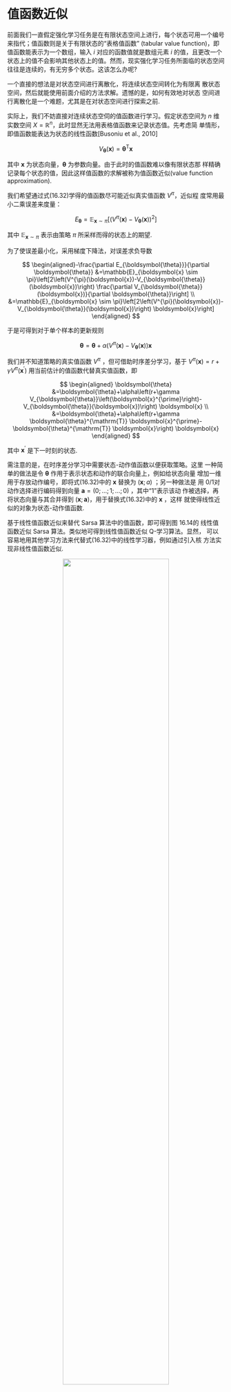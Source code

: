 


# 值函数近似




前面我们一直假定强化学习任务是在有限状态空间上进行，每个状态可用一个编号来指代；值函数则是关于有限状态的“表格值函数” (tabular value function)，即值函数能表示为一个数组，输入 $i$ 对应的函数值就是数组元素 $i$ 的值，且更改一个状态上的值不会影响其他状态上的值。然而，现实强化学习任务所面临的状态空间往往是连续的，有无穷多个状态。这该怎么办呢?

一个直接的想法是对状态空间进行离散化，将连续状态空间转化为有限离 散状态空间，然后就能使用前面介绍的方法求解。遗憾的是，如何有效地对状态 空间进行离散化是一个难题，尤其是在对状态空间进行探索之前.

实际上，我们不妨直接对连续状态空伺的值函数进行学习。假定状态空间为 $n$ 维实数空间 $X=\mathbb{R}^{n}$，此时显然无法用表格值函数来记录状态值。先考虑简 单情形，即值函数能表达为状态的线性函数[Busoniu et al., 2010]

$$
V_{\boldsymbol{\theta}}(\boldsymbol{x})=\boldsymbol{\theta}^{\mathrm{T}} \boldsymbol{x}
$$

其中 $\boldsymbol{x}$ 为状态向量，$\boldsymbol{\theta}$ 为参数向量。由于此时的值函数难以像有限状态那 样精确记录每个状态的值，因此这样值函数的求解被称为值函数近似(value function approximation).

我们希望通过式(16.32)学得的值函数尽可能近似真实值函数 $V^{\pi}$，近似程 度常用最小二乘误差来度量：

$$
E_{\boldsymbol{\theta}}=\mathbb{E}_{\boldsymbol{x} \sim \pi}\left[\left(V^{\pi}(\boldsymbol{x})-V_{\boldsymbol{\theta}}(\boldsymbol{x})\right)^{2}\right]
$$

其中 $\mathbb{E}_{\boldsymbol{x} \sim \pi}$ 表示由策略 $\pi$ 所采样而得的状态上的期望.

为了使误差最小化，采用梯度下降法，对误差求负导数

$$
\begin{aligned}-\frac{\partial E_{\boldsymbol{\theta}}}{\partial \boldsymbol{\theta}} &=\mathbb{E}_{\boldsymbol{x} \sim \pi}\left[2\left(V^{\pi}(\boldsymbol{x})-V_{\boldsymbol{\theta}}(\boldsymbol{x})\right) \frac{\partial V_{\boldsymbol{\theta}}(\boldsymbol{x})}{\partial \boldsymbol{\theta}}\right] \\ &=\mathbb{E}_{\boldsymbol{x} \sim \pi}\left[2\left(V^{\pi}(\boldsymbol{x})-V_{\boldsymbol{\theta}}(\boldsymbol{x})\right) \boldsymbol{x}\right] \end{aligned}
$$

于是可得到对于单个样本的更新规则

$$
\boldsymbol{\theta}=\boldsymbol{\theta}+\alpha\left(V^{\pi}(\boldsymbol{x})-V_{\boldsymbol{\theta}}(\boldsymbol{x})\right) \boldsymbol{x}
$$

我们并不知道策略的真实值函数 $V^{\pi}$ ，但可借助时序差分学习，基于 $V^{\pi}(\boldsymbol{x})=r+\gamma V^{\pi}\left(\boldsymbol{x}^{\prime}\right)$ 用当前估计的值函数代替真实值函数，即

$$
\begin{aligned} \boldsymbol{\theta} &=\boldsymbol{\theta}+\alpha\left(r+\gamma V_{\boldsymbol{\theta}}\left(\boldsymbol{x}^{\prime}\right)-V_{\boldsymbol{\theta}}(\boldsymbol{x})\right) \boldsymbol{x} \\ &=\boldsymbol{\theta}+\alpha\left(r+\gamma \boldsymbol{\theta}^{\mathrm{T}} \boldsymbol{x}^{\prime}-\boldsymbol{\theta}^{\mathrm{T}} \boldsymbol{x}\right) \boldsymbol{x} \end{aligned}
$$

其中 $\boldsymbol{x}^{\prime}$ 是下一时刻的状态.

需注意的是，在时序差分学习中需要状态-动作值函数以便获取策略。这里 一种简单的做法是令 $\boldsymbol{\theta}$ 作用于表示状态和动作的联合向量上，例如给状态向量 增加一维用于存放动作编号，即将式(16.32)中的 $\boldsymbol{x}$ 替换为 $(\boldsymbol{x} ; a)$ ；另一种做法是 用 0/1对动作选择进行编码得到向量 $\boldsymbol{a}=(0 ; \ldots ; 1 ; \ldots ; 0)$ ，其中“1”表示该动 作被选择，再将状态向量与其合并得到 $(\boldsymbol{x} ; \boldsymbol{a})$，用于替换式(16.32)中的 $\boldsymbol{x}$ ，这样 就使得线性近似的对象为状态-动作值函数.


基于线性值函数近似来替代 Sarsa 算法中的值函数，即可得到图 16.14的 线性值函数近似 Sarsa 算法。类似地可得到线性值函数近似 Q-学习算法。显然， 可以容易地用其他学习方法来代替式(16.32)中的线性学习器，例如通过引入核 方法实现非线性值函数近似.

<p align="center">
    <img width="70%" height="70%" src="http://images.iterate.site/blog/image/20190709/oXhuNeNBViQs.png?imageslim">
</p>








# 相关
- 《机器学习》周志华

